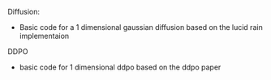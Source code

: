Diffusion:
* Basic code for a 1 dimensional gaussian diffusion based on the lucid rain implementaion

DDPO
* basic code for 1 dimensional ddpo based on the ddpo paper
